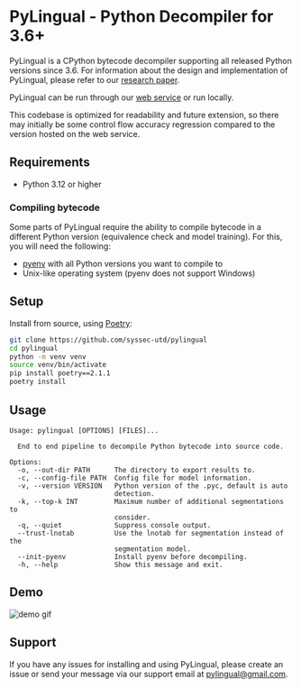 # PyLingual - Python Decompiler for 3.6+

PyLingual is a CPython bytecode decompiler supporting all released Python versions since 3.6. For information about the design and implementation of PyLingual, please refer to our [research paper](https://www.computer.org/csdl/proceedings-article/sp/2025/223600a052/21B7QZB86cg).

PyLingual can be run through our [web service](https://pylingual.io) or run locally.

This codebase is optimized for readability and future extension, so there may initially be some control flow accuracy regression compared to the version hosted on the web service.

## Requirements

- Python 3.12 or higher

### Compiling bytecode

Some parts of PyLingual require the ability to compile bytecode in a different Python version (equivalence check and model training). For this, you will need the following:

- [pyenv](https://github.com/pyenv/pyenv) with all Python versions you want to compile to
- Unix-like operating system (pyenv does not support Windows)

## Setup

Install from source, using [Poetry](https://python-poetry.org/):

```sh
git clone https://github.com/syssec-utd/pylingual
cd pylingual
python -m venv venv
source venv/bin/activate
pip install poetry==2.1.1
poetry install
```

## Usage

```
Usage: pylingual [OPTIONS] [FILES]...

  End to end pipeline to decompile Python bytecode into source code.

Options:
  -o, --out-dir PATH      The directory to export results to.
  -c, --config-file PATH  Config file for model information.
  -v, --version VERSION   Python version of the .pyc, default is auto
                          detection.
  -k, --top-k INT         Maximum number of additional segmentations to
                          consider.
  -q, --quiet             Suppress console output.
  --trust-lnotab          Use the lnotab for segmentation instead of the
                          segmentation model.
  --init-pyenv            Install pyenv before decompiling.
  -h, --help              Show this message and exit.
```

## Demo

![demo gif](demo.gif)

## Support

If you have any issues for installing and using PyLingual, please create an issue or send your message via our support email at pylingual@gmail.com.
